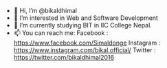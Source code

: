 - 👋 Hi, I’m @bikaldhimal
- 👀 I’m interested in Web and Software Development
- 🌱 I’m currently studying BIT in IIC College Nepal.
- 📫 You can reach me:
     Facebook : https://www.facebook.com/Simaldonge
     Instagram : https://www.instagram.com/bikal.official/
     Twitter : https://twitter.com/bikaldhimal2016

<!---
bikaldhimal/bikaldhimal is a ✨ special ✨ repository because its `README.md` (this file) appears on your GitHub profile.
You can click the Preview link to take a look at your changes.
--->

